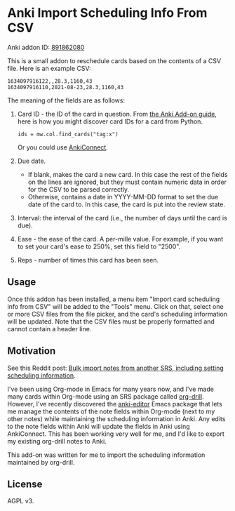 # Anki Import Scheduling Info From CSV

Anki addon ID: [891862080](https://ankiweb.net/shared/info/891862080)

This is a small addon to reschedule cards based on the contents of a CSV file.
Here is an example CSV:

```
1634097916122,,28.3,1160,43
1634097916110,2021-08-23,28.3,1160,43
```

The meaning of the fields are as follows:

1. Card ID - the ID of the card in question. From [the Anki Add-on
guide](https://addon-docs.ankiweb.net/getting-started.html), here is how you
might discover card IDs for a card from Python.

   ```
   ids = mw.col.find_cards("tag:x")
   ```

   Or you could use [AnkiConnect](https://foosoft.net/projects/anki-connect/).

2. Due date.
   - If blank, makes the card a new card. In this case the rest of the fields
     on the lines are ignored, but they must contain numeric data in order for
     the CSV to be parsed correctly.
   - Otherwise, contains a date in YYYY-MM-DD format to set the due date of the
     card to. In this case, the card is put into the review state.

3. Interval: the interval of the card (i.e., the number of days until the card is due).

4. Ease - the ease of the card. A per-mille value. For example, if you want to
   set your card's ease to 250%, set this field to "2500".

5. Reps - number of times this card has been seen.

## Usage

Once this addon has been installed, a menu item "Import card scheduling info
from CSV" will be added to the "Tools" menu. Click on that, select one or more
CSV files from the file picker, and the card's scheduling information will be
updated. Note that the CSV files must be properly formatted and cannot contain
a header line.

## Motivation

See this Reddit post: [Bulk import notes from another SRS, including setting
scheduling
information](https://www.reddit.com/r/Anki/comments/q3i43n/).

I've been using Org-mode in Emacs for many years now, and I've made many cards
within Org-mode using an SRS package called
[org-drill](https://gitlab.com/phillord/org-drill/). However, I've recently
discovered the [anki-editor](https://github.com/louietan/anki-editor) Emacs
package that lets me manage the contents of the note fields within Org-mode
(next to my other notes) while maintaining the scheduling information in Anki.
Any edits to the note fields within Anki will update the fields in Anki using
AnkiConnect. This has been working very well for me, and I'd like to export my
existing org-drill notes to Anki.

This add-on was written for me to import the scheduling information maintained
by org-drill.

## License

AGPL v3.
